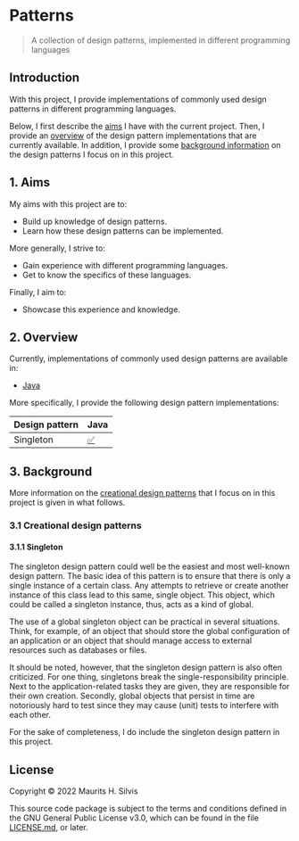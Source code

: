 # Patterns

> A collection of design patterns, implemented in different programming languages

## Introduction

With this project, I provide implementations of commonly used design patterns in different programming languages.

Below, I first describe the [aims](#1-aims) I have with the current project.
Then, I provide an [overview](#2-overview) of the design pattern implementations that are currently available.
In addition, I provide some [background information](#3-background) on the design patterns I focus on in this project.

## 1. Aims

My aims with this project are to:

- Build up knowledge of design patterns.
- Learn how these design patterns can be implemented.

More generally, I strive to:

- Gain experience with different programming languages.
- Get to know the specifics of these languages.

Finally, I aim to:

- Showcase this experience and knowledge.

## 2. Overview

Currently, implementations of commonly used design patterns are available in:

- [Java](java)

More specifically, I provide the following design pattern implementations:

| Design pattern | Java                                                             |
|----------------|------------------------------------------------------------------|
| Singleton      | [✅](java/src/main/java/nl/mauritssilvis/patterns/java/singleton) |

## 3. Background

More information on the [creational design patterns](#31-creational-design-patterns) that I focus on in this project is given in what follows.

### 3.1 Creational design patterns

#### 3.1.1 Singleton

The singleton design pattern could well be the easiest and most well-known design pattern.
The basic idea of this pattern is to ensure that there is only a single instance of a certain class.
Any attempts to retrieve or create another instance of this class lead to this same, single object.
This object, which could be called a singleton instance, thus, acts as a kind of global.

The use of a global singleton object can be practical in several situations.
Think, for example, of an object that should store the global configuration of an application or an object that should manage access to external resources such as databases or files.

It should be noted, however, that the singleton design pattern is also often criticized.
For one thing, singletons break the single-responsibility principle.
Next to the application-related tasks they are given, they are responsible for their own creation.
Secondly, global objects that persist in time are notoriously hard to test since they may cause (unit) tests to interfere with each other.

For the sake of completeness, I do include the singleton design pattern in this project.

## License

Copyright © 2022 Maurits H. Silvis

This source code package is subject to the terms and conditions defined in the GNU General Public License v3.0, which can be found in the file [LICENSE.md](LICENSE.md), or later.
